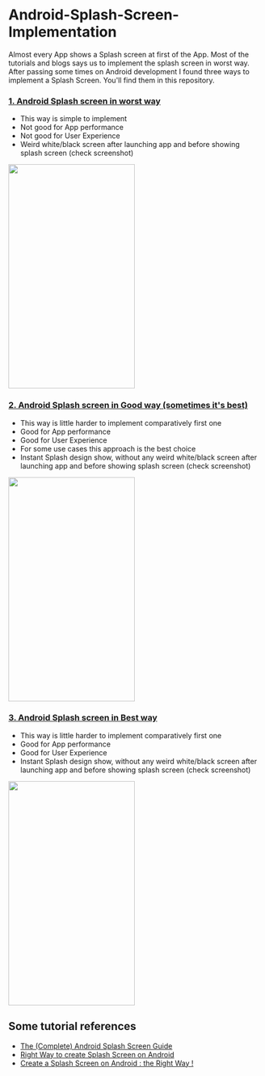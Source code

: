 # Android-Splash-Screen-Implementation

Almost every App shows a Splash screen at first of the App. Most of the tutorials and blogs says us to implement the splash screen in worst way. After passing some times on Android development I found three ways to implement a Splash Screen. You'll find them in this repository.

### [1. Android Splash screen in worst way](https://github.com/hasancse91/Android-Splash-Screen-Implementation/tree/master/01.%20Splash%20Screen%20in%20Worst%20Way)
* This way is simple to implement
* Not good for App performance
* Not good for User Experience
* Weird white/black screen after launching app and before showing splash screen (check screenshot)
<img src="https://raw.githubusercontent.com/hasancse91/Android-Splash-Screen-Implementation/master/data/01.Android-Splash-Screen(worst-implementation).gif" width="250" height="444" />

### [2. Android Splash screen in Good way (sometimes it's best)](https://github.com/hasancse91/Android-Splash-Screen-Implementation/tree/master/02.%20Splash%20Screen%20in%20Good%20Way)
* This way is little harder to implement comparatively first one
* Good for App performance
* Good for User Experience
* For some use cases this approach is the best choice
* Instant Splash design show, without any weird white/black screen after launching app and before showing splash screen (check screenshot)
<img src="https://raw.githubusercontent.com/hasancse91/Android-Splash-Screen-Implementation/master/data/02.Android-Splash-Screen(good-implementation).gif" width="250" height="444" />

### [3. Android Splash screen in Best way](https://github.com/hasancse91/Android-Splash-Screen-Implementation/tree/master/03.%20Splash%20Screen%20in%20Best%20Way)
* This way is little harder to implement comparatively first one
* Good for App performance
* Good for User Experience
* Instant Splash design show, without any weird white/black screen after launching app and before showing splash screen (check screenshot)
<img src="https://raw.githubusercontent.com/hasancse91/Android-Splash-Screen-Implementation/master/data/03.Android-Splash-Screen(best-implementation).gif" width="250" height="444" />

## Some tutorial references
* [The (Complete) Android Splash Screen Guide](https://android.jlelse.eu/the-complete-android-splash-screen-guide-c7db82bce565)
* [Right Way to create Splash Screen on Android](https://android.jlelse.eu/right-way-to-create-splash-screen-on-android-e7f1709ba154)
* [Create a Splash Screen on Android : the Right Way !](https://medium.com/@ssaurel/create-a-splash-screen-on-android-the-right-way-93d6fb444857)


